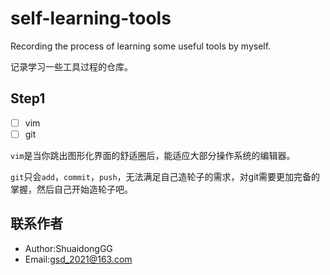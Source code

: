 # self-learning-tools
Recording the process of learning some useful tools by myself.

记录学习一些工具过程的仓库。

## Step1

- [ ] vim 
- [ ] git

`vim`是当你跳出图形化界面的舒适圈后，能适应大部分操作系统的编辑器。

`git`只会`add`，`commit`，`push`，无法满足自己造轮子的需求，对git需要更加完备的掌握，然后自己开始造轮子吧。

## 联系作者
- Author:ShuaidongGG
- Email:<gsd_2021@163.com>